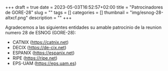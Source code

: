 +++ 
draft = true
date = 2023-05-03T16:52:57+02:00
title = "Patrocinadores de GORE-28"
slug = "" 
tags = []
categories = []
thumbnail = "img/esnog-28-altxcf.png"
description = ""
+++

Agradecemos a las siguientes entidades su amable patrocinio de la reunion numero 28 de ESNOG (GORE-28):

- CATNIX (https://catnix.net)
- DECIX (https://de-cix.net)
- ESPANIX (https://espanix.net)
- RIPE  (https://ripe.net)     
- EPS-UAM (https://eps.uam.es)

